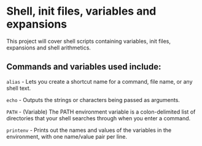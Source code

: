 # Shell, init files, variables and expansions

This project will cover shell scripts containing variables, init files, expansions and shell arithmetics.

## Commands and variables used include:

`alias` - Lets you create a shortcut name for a command, file name, or any shell text.

`echo` - Outputs the strings or characters being passed as arguments.

`PATH` - (Variable) The PATH environment variable is a colon-delimited list of directories that your shell searches through when you enter a command.

`printenv` - Prints out the names and values of the variables in the environment, with one name/value pair per line.

